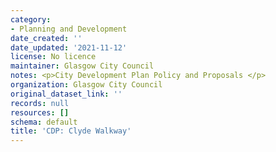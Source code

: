 ```yaml
---
category:
- Planning and Development
date_created: ''
date_updated: '2021-11-12'
license: No licence
maintainer: Glasgow City Council
notes: <p>City Development Plan Policy and Proposals </p>
organization: Glasgow City Council
original_dataset_link: ''
records: null
resources: []
schema: default
title: 'CDP: Clyde Walkway'
---
```

